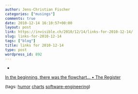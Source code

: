```yaml
---
author: Jens-Christian Fischer
categories: ["musings"]
comments: true
date: 2010-12-14 16:10:57+00:00
layout: post
link: https://invisible.ch/2010/12/14/links-for-2010-12-14/
slug: links-for-2010-12-14
tags: ["blog"]
title: links for 2010-12-14
type: post
wordpress_id: 892
---
```


  * 
                

[In the beginning, there was the flowchart... • The Register](https://www.theregister.co.uk/2007/08/16/verity_stob_software_diagramming/)


                
                

(tags: [humor](https://www.delicious.com/jaycee/humor) [charts](https://www.delicious.com/jaycee/charts) [software-engineering](https://www.delicious.com/jaycee/software-engineering))


            

